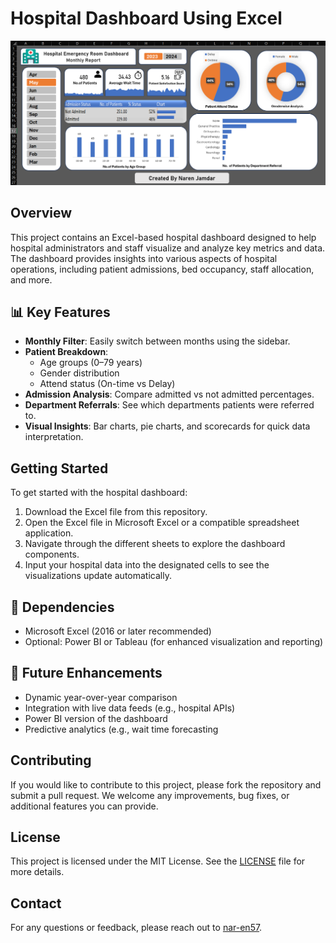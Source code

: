 # Hospital Dashboard Using Excel

![Hospital Dashboard Using Excel](Hospital%20Dashboard%20Using%20Excel.png)

## Overview

This project contains an Excel-based hospital dashboard designed to help hospital administrators and staff visualize and analyze key metrics and data. The dashboard provides insights into various aspects of hospital operations, including patient admissions, bed occupancy, staff allocation, and more.

## 📊 Key Features

- **Monthly Filter**: Easily switch between months using the sidebar.
- **Patient Breakdown**:
  - Age groups (0–79 years)
  - Gender distribution
  - Attend status (On-time vs Delay)
- **Admission Analysis**: Compare admitted vs not admitted percentages.
- **Department Referrals**: See which departments patients were referred to.
- **Visual Insights**: Bar charts, pie charts, and scorecards for quick data interpretation.

## Getting Started

To get started with the hospital dashboard:

1. Download the Excel file from this repository.
2. Open the Excel file in Microsoft Excel or a compatible spreadsheet application.
3. Navigate through the different sheets to explore the dashboard components.
4. Input your hospital data into the designated cells to see the visualizations update automatically.

## 📌 Dependencies

- Microsoft Excel (2016 or later recommended)
- Optional: Power BI or Tableau (for enhanced visualization and reporting)

## 🚀 Future Enhancements

- Dynamic year-over-year comparison
- Integration with live data feeds (e.g., hospital APIs)
- Power BI version of the dashboard
- Predictive analytics (e.g., wait time forecasting

## Contributing

If you would like to contribute to this project, please fork the repository and submit a pull request. We welcome any improvements, bug fixes, or additional features you can provide.

## License

This project is licensed under the MIT License. See the [LICENSE](LICENSE) file for more details.

## Contact

For any questions or feedback, please reach out to [nar-en57](https://github.com/nar-en57).
